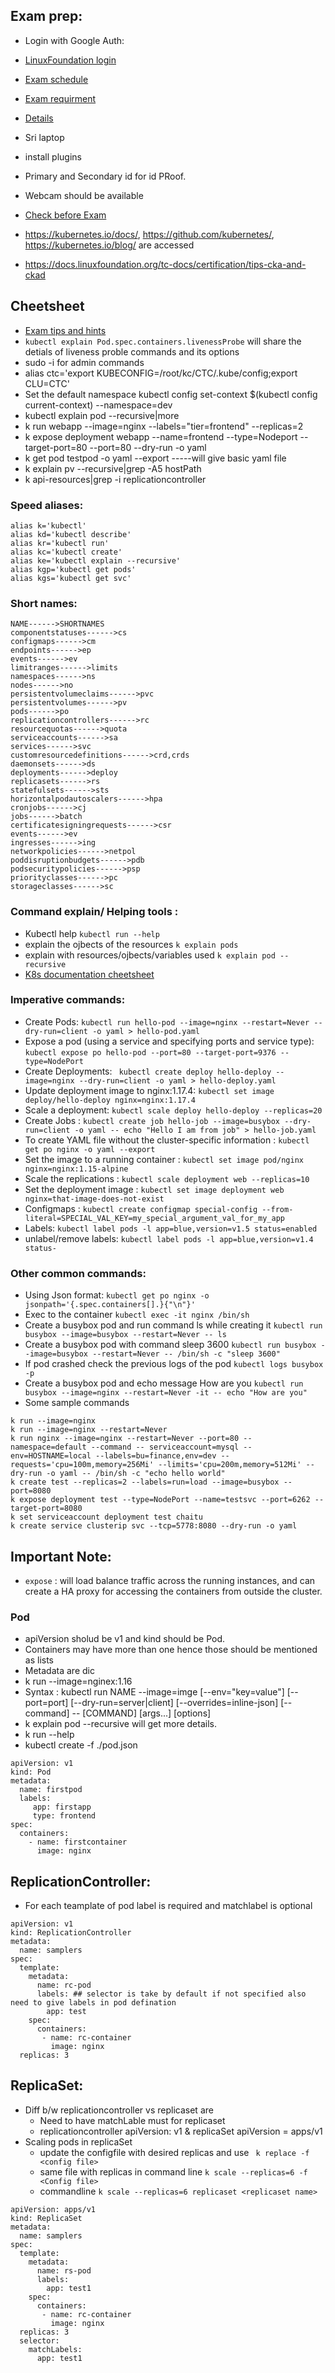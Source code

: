 ## Exam  prep:
- Login with Google Auth:
- [LinuxFoundation login](https://trainingportal.linuxfoundation.org/learn/course/certified-kubernetes-application-developer-ckad/exam/exam)
- [Exam schedule](https://www.examslocal.com/)
- [Exam requirment](https://www.examslocal.com/#)
- [Details](https://www.examslocal.com/ScheduleExam/Payment)
- Sri laptop
- install plugins
- Primary and Secondary id for id PRoof.
- Webcam should be available 
- [Check before Exam](https://trainingportal.linuxfoundation.org/learn/course/certified-kubernetes-application-developer-ckad/exam/exam)

- https://kubernetes.io/docs/, https://github.com/kubernetes/,  https://kubernetes.io/blog/ are accessed
- https://docs.linuxfoundation.org/tc-docs/certification/tips-cka-and-ckad



## Cheetsheet
- [Exam tips and hints](https://github.com/dgkanatsios/CKAD-exercises)
- `kubectl explain Pod.spec.containers.livenessProbe` will share the detials of liveness proble commands and its options
- sudo -i for admin commands
- alias ctc='export KUBECONFIG=/root/kc/CTC/.kube/config;export CLU=CTC'
- Set the default namespace kubectl config set-context $(kubectl config current-context) --namespace=dev
- kubectl explain pod --recursive|more
- k run webapp --image=nginx --labels="tier=frontend" --replicas=2
- k expose deployment webapp --name=frontend --type=Nodeport --target-port=80 --port=80 --dry-run -o yaml
- k get pod testpod -o yaml --export -----will give basic yaml file
- k explain pv --recursive|grep -A5 hostPath
- k api-resources|grep -i replicationcontroller



### Speed aliases:
```
alias k='kubectl'
alias kd='kubectl describe'
alias kr='kubectl run'
alias kc='kubectl create'
alias ke='kubectl explain --recursive'
alias kgp='kubectl get pods'
alias kgs='kubectl get svc'
```


### Short names:
```
NAME------>SHORTNAMES
componentstatuses------>cs
configmaps------>cm
endpoints------>ep
events------>ev
limitranges------>limits
namespaces------>ns
nodes------>no
persistentvolumeclaims------>pvc
persistentvolumes------>pv
pods------>po
replicationcontrollers------>rc
resourcequotas------>quota
serviceaccounts------>sa
services------>svc
customresourcedefinitions------>crd,crds
daemonsets------>ds
deployments------>deploy
replicasets------>rs
statefulsets------>sts
horizontalpodautoscalers------>hpa
cronjobs------>cj
jobs------>batch
certificatesigningrequests------>csr
events------>ev
ingresses------>ing
networkpolicies------>netpol
poddisruptionbudgets------>pdb
podsecuritypolicies------>psp
priorityclasses------>pc
storageclasses------>sc
```


### Command explain/ Helping tools :
- Kubectl help `kubectl run --help`
- explain the ojbects of the resources `k explain pods`
- explain with resources/ojbects/variables used `k explain pod --recursive`
- [K8s documentation cheetsheet](https://kubernetes.io/docs/reference/kubectl/cheatsheet/)


### Imperative commands:
- Create Pods:  `kubectl run hello-pod --image=nginx --restart=Never --dry-run=client -o yaml > hello-pod.yaml`
- Expose a pod (using a service and specifying ports and service type): `kubectl expose po hello-pod --port=80 --target-port=9376 --type=NodePort`
- Create Deployments: ` kubectl create deploy hello-deploy --image=nginx --dry-run=client -o yaml > hello-deploy.yaml`
- Update deployment image to nginx:1.17.4: `kubectl set image deploy/hello-deploy nginx=nginx:1.17.4`
- Scale a deployment:  `kubectl scale deploy hello-deploy --replicas=20`
- Create Jobs :  `kubectl create job hello-job --image=busybox --dry-run=client -o yaml -- echo "Hello I am from job" > hello-job.yaml`
- To create YAML file without the cluster-specific information :  `kubectl get po nginx -o yaml --export`
- Set the image to a running container : `kubectl set image pod/nginx nginx=nginx:1.15-alpine`
- Scale the replications : `kubectl scale deployment web --replicas=10`
- Set the deployment image : `kubectl set image deployment web nginx=that-image-does-not-exist` 
- Configmaps : `kubectl create configmap special-config --from-literal=SPECIAL_VAL_KEY=my_special_argument_val_for_my_app`
- Labels: `kubectl label pods -l app=blue,version=v1.5 status=enabled`
- unlabel/remove labels: `kubectl label pods -l app=blue,version=v1.4 status-`

### Other common commands:
- Using Json format: `kubectl get po nginx -o jsonpath='{.spec.containers[].}{"\n"}'`
- Exec to the container `kubectl exec -it nginx /bin/sh`
- Create a busybox pod and run command ls while creating it `kubectl run busybox --image=busybox --restart=Never -- ls`
- Create a busybox pod with command sleep 3600 `kubectl run busybox --image=busybox --restart=Never -- /bin/sh -c "sleep 3600"`
- If pod crashed check the previous logs of the pod `kubectl logs busybox -p`
- Create a busybox pod and echo message How are you `kubectl run busybox --image=nginx --restart=Never -it -- echo "How are you"`
- Some sample commands
```
k run --image=nginx
k run --image=nginx --restart=Never
k run nginx --image=nginx --restart=Never --port=80 --namespace=default --command -- serviceaccount=mysql --env=HOSTNAME=local --labels=bu=finance,env=dev --requests='cpu=100m,memory=256Mi' --limits='cpu=200m,memory=512Mi' --dry-run -o yaml -- /bin/sh -c "echo hello world"
k create test --replicas=2 --labels=run=load --image=busybox --port=8080
k expose deployment test --type=NodePort --name=testsvc --port=6262 --target-port=8080
k set serviceaccount deployment test chaitu
k create service clusterip svc --tcp=5778:8080 --dry-run -o yaml
```


## Important Note: 
- `expose` : will load balance traffic across the running instances, and can create a HA proxy for accessing the containers from outside the cluster.


### Pod
- apiVersion sholud be v1 and kind should be Pod.
- Containers may have more than one hence those should be mentioned as lists
- Metadata are dic
- k run <pod name> --image=nginex:1.16 
- Syntax : kubectl run NAME --image=imge [--env="key=value"] [--port=port] [--dry-run=server|client] [--overrides=inline-json]
[--command] -- [COMMAND] [args...] [options]
- k explain pod --recursive will get more details.
- k run --help 
- kubectl create -f ./pod.json
  

```
apiVersion: v1
kind: Pod
metadata:
  name: firstpod
  labels:
     app: firstapp
     type: frontend
spec:
  containers: 
    - name: firstcontainer
      image: nginx
```

## ReplicationController:
- For each teamplate of pod label is required and matchlabel is optional

```
apiVersion: v1
kind: ReplicationController
metadata:
  name: samplers
spec:
  template:
    metadata:
      name: rc-pod 
      labels: ## selector is take by default if not specified also need to give labels in pod defination
        app: test
    spec:
      containers:
       - name: rc-container
         image: nginx
  replicas: 3
```

## ReplicaSet:
- Diff b/w replicationcontroller vs replicaset are
   * Need to have matchLable must for replicaset
   * replicationcontroller apiVersion: v1 & replicaSet apiVersion = apps/v1
- Scaling pods in replicaSet
   * update the configfile with desired replicas and use ` k replace -f <config file>`
   * same file with replicas in command line  `k scale --replicas=6 -f <Config file>`
   * commandline `k scale --replicas=6 replicaset <replicaset name>`
   
```
apiVersion: apps/v1
kind: ReplicaSet
metadata:
  name: samplers
spec:
  template:
    metadata:
      name: rs-pod
      labels:
        app: test1
    spec:
      containers:
       - name: rc-container
         image: nginx
  replicas: 3
  selector:
    matchLabels:
      app: test1

```
